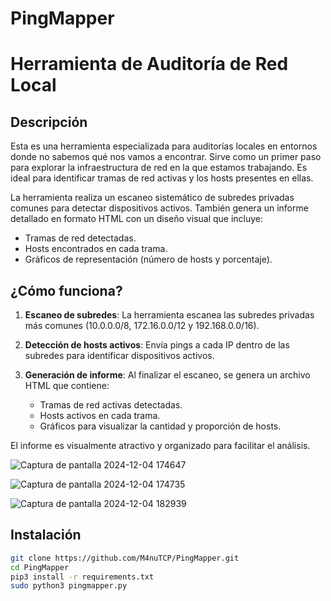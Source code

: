# PingMapper

# Herramienta de Auditoría de Red Local

## Descripción

Esta es una herramienta especializada para auditorías locales en entornos donde no sabemos qué nos vamos a encontrar. Sirve como un primer paso para explorar la infraestructura de red en la que estamos trabajando. Es ideal para identificar tramas de red activas y los hosts presentes en ellas.

La herramienta realiza un escaneo sistemático de subredes privadas comunes para detectar dispositivos activos. También genera un informe detallado en formato HTML con un diseño visual que incluye:

- Tramas de red detectadas.
- Hosts encontrados en cada trama.
- Gráficos de representación (número de hosts y porcentaje).

## ¿Cómo funciona?

1. **Escaneo de subredes**: 
   La herramienta escanea las subredes privadas más comunes (10.0.0.0/8, 172.16.0.0/12 y 192.168.0.0/16).
   
2. **Detección de hosts activos**:
   Envía pings a cada IP dentro de las subredes para identificar dispositivos activos.

3. **Generación de informe**:
   Al finalizar el escaneo, se genera un archivo HTML que contiene:
   - Tramas de red activas detectadas.
   - Hosts activos en cada trama.
   - Gráficos para visualizar la cantidad y proporción de hosts.

El informe es visualmente atractivo y organizado para facilitar el análisis.

![Captura de pantalla 2024-12-04 174647](https://github.com/user-attachments/assets/7191b565-8eb9-4834-88ba-a31a99bd73bb)

![Captura de pantalla 2024-12-04 174735](https://github.com/user-attachments/assets/825da324-8cdd-4f3f-88ac-685386d22d76)

![Captura de pantalla 2024-12-04 182939](https://github.com/user-attachments/assets/b525cc3f-5c9a-4c3c-88d4-04fa9c34eec1)

## Instalación

  ```bash
  git clone https://github.com/M4nuTCP/PingMapper.git
  cd PingMapper
  pip3 install -r requirements.txt
  sudo python3 pingmapper.py
  ```

